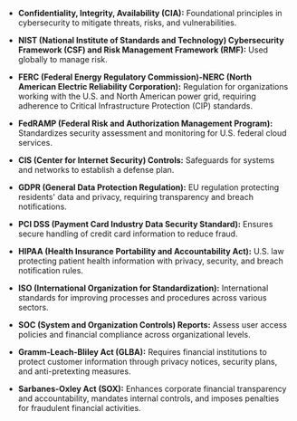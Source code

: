 

- **Confidentiality, Integrity, Availability (CIA):** Foundational principles in cybersecurity to mitigate threats, risks, and vulnerabilities.

- **NIST (National Institute of Standards and Technology) Cybersecurity Framework (CSF) and Risk Management Framework (RMF):** Used globally to manage risk.

- **FERC (Federal Energy Regulatory Commission)-NERC (North American Electric Reliability Corporation):** Regulation for organizations working with the U.S. and North American power grid, requiring adherence to Critical Infrastructure Protection (CIP) standards.

- **FedRAMP (Federal Risk and Authorization Management Program):** Standardizes security assessment and monitoring for U.S. federal cloud services.

- **CIS (Center for Internet Security) Controls:** Safeguards for systems and networks to establish a defense plan.
 
- **GDPR (General Data Protection Regulation):** EU regulation protecting residents' data and privacy, requiring transparency and breach notifications.
 
- **PCI DSS (Payment Card Industry Data Security Standard):** Ensures secure handling of credit card information to reduce fraud.
 
- **HIPAA (Health Insurance Portability and Accountability Act):** U.S. law protecting patient health information with privacy, security, and breach notification rules.
 
- **ISO (International Organization for Standardization):** International standards for improving processes and procedures across various sectors.

- **SOC  (System and Organization Controls) Reports:** Assess user access policies and financial compliance across organizational levels.

- **Gramm-Leach-Bliley Act (GLBA):** Requires financial institutions to protect customer information through privacy notices, security plans, and anti-pretexting measures.

- **Sarbanes-Oxley Act (SOX):** Enhances corporate financial transparency and accountability, mandates internal controls, and imposes penalties for fraudulent financial activities.